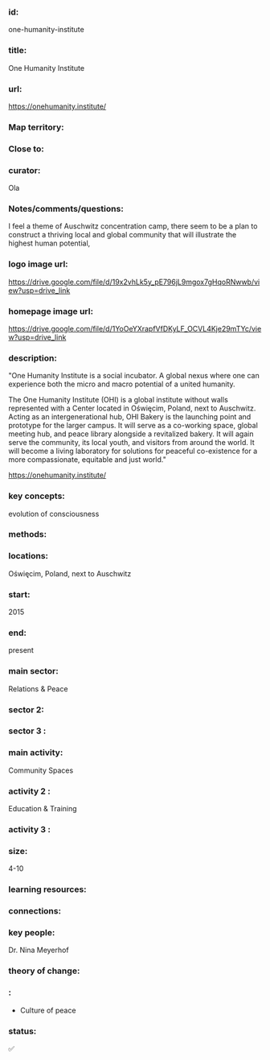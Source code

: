 ### id: 
  one-humanity-institute
### title: 
  One Humanity Institute
### url: 
  https://onehumanity.institute/
### Map territory: 
  
### Close to: 
  
### curator: 
  Ola
### Notes/comments/questions: 
  I feel a theme of Auschwitz concentration camp, there seem to be a plan to construct a thriving local and global community that will illustrate the highest human potential,
### logo image url: 
  https://drive.google.com/file/d/19x2vhLk5y_pE796jL9mgox7gHqoRNwwb/view?usp=drive_link
### homepage image url: 
  https://drive.google.com/file/d/1YoOeYXrapfVfDKyLF_OCVL4Kje29mTYc/view?usp=drive_link
### description: 
  "One Humanity Institute is a social incubator. A global nexus where one can experience both the micro and macro potential of a united humanity.

The One Humanity Institute (OHI) is a global institute without walls represented with a Center located in Oświęcim, Poland, next to Auschwitz. Acting as an intergenerational hub, OHI Bakery is the launching point and prototype for the larger campus. It will serve as a co-working space, global meeting hub, and peace library alongside a revitalized bakery. It will again serve the community, its local youth, and visitors from around the world. It will become  a living laboratory for solutions for peaceful co-existence for a more compassionate, equitable and just world."

https://onehumanity.institute/ 
### key concepts: 
  evolution of consciousness
### methods: 
  
### locations: 
  Oświęcim, Poland, next to Auschwitz
### start: 
  2015
### end: 
  present
### main sector: 
  Relations & Peace
### sector 2: 
  
### sector 3 : 
  
### main activity: 
  Community Spaces
### activity 2 : 
  Education & Training
### activity 3 : 
  
### size: 
  4-10
### learning resources: 
  
### connections: 
  
### key people: 
  Dr. Nina Meyerhof
### theory of change: 
  
### : 
  - Culture of peace
### status: 
  ✅
